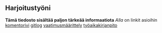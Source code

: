 ## Harjoitustyöni
**Tämä tiedosto sisältää paljon tärkeää informaatiota**
*Alla* on linkit asioihin  
[komentorivi](https://github.com/asomaki/ot-harjoitustyo/blob/master/laskarit/viikko1/komentorivi.txt)
  [gitlog](https://github.com/asomaki/ot-harjoitustyo/blob/master/laskarit/viikko1/gitlog.txt)
  [vaatimusmäärittely](https://github.com/asomaki/ot-harjoitustyo/blob/master/dokumentaatio/vaatimusmaarittely.md)
  [työaikakirjanpito](https://github.com/asomaki/ot-harjoitustyo/blob/master/dokumentaatio/tyoaikakirjanpito.md)


